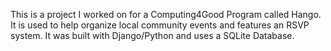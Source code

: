 This is a project I worked on for a Computing4Good Program called Hango. It is used to help organize local community events and features an RSVP system. It was built with Django/Python and uses a SQLite Database.
